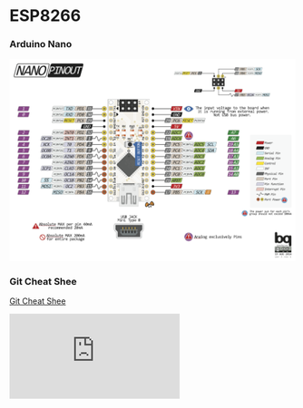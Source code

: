 # ESP8266

### Arduino Nano ###
![Arduino Nano](https://github.com/sandro730/ESP8266/blob/master/image/nano.png)

### Git Cheat Shee ###
[Git Cheat Shee](http://www.cheat-sheets.org/saved-copy/git-cheat-sheet.pdf)

![Git Cheat Shee](http://www.cheat-sheets.org/saved-copy/git-cheat-sheet.pdf?raw=true)
